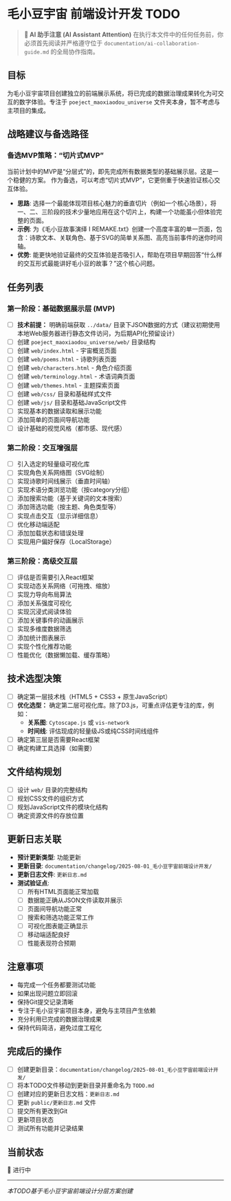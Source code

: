 # 毛小豆宇宙 前端设计开发 TODO

> **🤖 AI 助手注意 (AI Assistant Attention)**
> 在执行本文件中的任何任务前，你必须首先阅读并严格遵守位于 `documentation/ai-collaboration-guide.md` 的全局协作指南。

## 目标
为毛小豆宇宙项目创建独立的前端展示系统，将已完成的数据治理成果转化为可交互的数字体验。专注于 `poeject_maoxiaodou_universe` 文件夹本身，暂不考虑与主项目的集成。

## 战略建议与备选路径
### 备选MVP策略：“切片式MVP”
当前计划中的MVP是“分层式”的，即先完成所有数据类型的基础展示层。这是一个稳健的方案。
作为备选，可以考虑“切片式MVP”，它更侧重于快速验证核心交互体验。
- **思路**: 选择一个最能体现项目核心魅力的垂直切片（例如一个核心场景），将一、二、三阶段的技术少量地应用在这个切片上，构建一个功能虽小但体验完整的页面。
- **示例**: 为《毛小豆故事演绎 Ⅰ REMAKE.txt》创建一个高度丰富的单一页面，包含：诗歌文本、关联角色、基于SVG的简单关系图、高亮当前事件的迷你时间轴。
- **优势**: 能更快地验证最终的交互体验是否吸引人，帮助在项目早期回答“什么样的交互形式最能讲好毛小豆的故事？”这个核心问题。

## 任务列表

### 第一阶段：基础数据展示层 (MVP)
- [ ] **技术前提：** 明确前端获取 `../data/` 目录下JSON数据的方式（建议初期使用本地Web服务器进行静态文件访问，为后期API化预留设计）
- [ ] 创建 `poeject_maoxiaodou_universe/web/` 目录结构
- [ ] 创建 `web/index.html` - 宇宙概览页面
- [ ] 创建 `web/poems.html` - 诗歌列表页面
- [ ] 创建 `web/characters.html` - 角色介绍页面
- [ ] 创建 `web/terminology.html` - 术语词典页面
- [ ] 创建 `web/themes.html` - 主题探索页面
- [ ] 创建 `web/css/` 目录和基础样式文件
- [ ] 创建 `web/js/` 目录和基础JavaScript文件
- [ ] 实现基本的数据读取和展示功能
- [ ] 添加简单的页面间导航功能
- [ ] 设计基础的视觉风格（都市感、现代感）

### 第二阶段：交互增强层
- [ ] 引入选定的轻量级可视化库
- [ ] 实现角色关系网络图（SVG绘制）
- [ ] 实现诗歌时间线展示（垂直时间轴）
- [ ] 实现术语分类浏览功能（按category分组）
- [ ] 添加搜索功能（基于关键词的文本搜索）
- [ ] 添加筛选功能（按主题、角色类型等）
- [ ] 实现点击交互（显示详细信息）
- [ ] 优化移动端适配
- [ ] 添加加载状态和错误处理
- [ ] 实现用户偏好保存（LocalStorage）

### 第三阶段：高级交互层
- [ ] 评估是否需要引入React框架
- [ ] 实现动态关系网络（可拖拽、缩放）
- [ ] 实现力导向布局算法
- [ ] 添加关系强度可视化
- [ ] 实现沉浸式阅读体验
- [ ] 添加关键事件的动画展示
- [ ] 实现多维度数据筛选
- [ ] 添加统计图表展示
- [ ] 实现个性化推荐功能
- [ ] 性能优化（数据懒加载、缓存策略）

## 技术选型决策
- [ ] 确定第一层技术栈（HTML5 + CSS3 + 原生JavaScript）
- [ ] **优化选型：** 确定第二层可视化库。除了D3.js，可重点评估更专注的库，例如：
  - **关系图**: `Cytoscape.js` 或 `vis-network`
  - **时间线**: 评估现成的轻量级JS或纯CSS时间线组件
- [ ] 确定第三层是否需要React框架
- [ ] 确定构建工具选择（如需要）

## 文件结构规划
- [ ] 设计 `web/` 目录的完整结构
- [ ] 规划CSS文件的组织方式
- [ ] 规划JavaScript文件的模块化结构
- [ ] 确定资源文件的存放位置

## 更新日志关联
- **预计更新类型**: 功能更新
- **更新目录**: `documentation/changelog/2025-08-01_毛小豆宇宙前端设计开发/`
- **更新日志文件**: `更新日志.md`
- **测试验证点**: 
  - [ ] 所有HTML页面能正常加载
  - [ ] 数据能正确从JSON文件读取并展示
  - [ ] 页面间导航功能正常
  - [ ] 搜索和筛选功能正常工作
  - [ ] 可视化图表能正确显示
  - [ ] 移动端适配良好
  - [ ] 性能表现符合预期

## 注意事项
- 每完成一个任务都要测试功能
- 如果出现问题立即回滚
- 保持Git提交记录清晰
- 专注于毛小豆宇宙项目本身，避免与主项目产生依赖
- 充分利用已完成的数据治理成果
- 保持代码简洁，避免过度工程化

## 完成后的操作
- [ ] 创建更新目录：`documentation/changelog/2025-08-01_毛小豆宇宙前端设计开发/`
- [ ] 将本TODO文件移动到更新目录并重命名为 `TODO.md`
- [ ] 创建对应的更新日志文档：`更新日志.md`
- [ ] 更新 `public/更新日志.md` 文件
- [ ] 提交所有更改到Git
- [ ] 更新项目状态
- [ ] 测试所有功能并记录结果

## 当前状态
🔄 进行中

---
*本TODO基于毛小豆宇宙前端设计分层方案创建*
